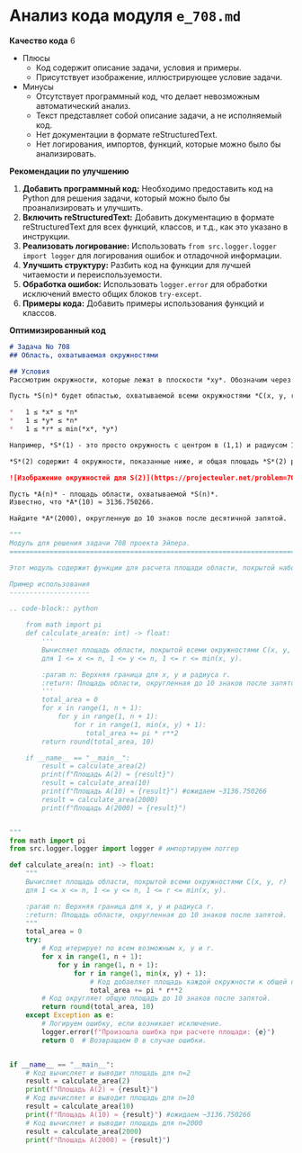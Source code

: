 # Анализ кода модуля `e_708.md`

**Качество кода**
6
 -  Плюсы
    -   Код содержит описание задачи, условия и примеры.
    -   Присутствует изображение, иллюстрирующее условие задачи.
 -  Минусы
    - Отсутствует программный код, что делает невозможным автоматический анализ.
    - Текст представляет собой описание задачи, а не исполняемый код.
    - Нет документации в формате reStructuredText.
    - Нет логирования, импортов, функций, которые можно было бы анализировать.

**Рекомендации по улучшению**

1.  **Добавить программный код:** Необходимо предоставить код на Python для решения задачи, который можно было бы проанализировать и улучшить.
2.  **Включить reStructuredText:** Добавить документацию в формате reStructuredText для всех функций, классов, и т.д., как это указано в инструкции.
3.  **Реализовать логирование:** Использовать `from src.logger.logger import logger` для логирования ошибок и отладочной информации.
4.  **Улучшить структуру:**  Разбить код на функции для лучшей читаемости и переиспользуемости.
5.  **Обработка ошибок:**  Использовать `logger.error` для обработки исключений вместо общих блоков `try-except`.
6.  **Примеры кода:**  Добавить примеры использования функций и классов.

**Оптимизированный код**

```markdown
# Задача No 708
## Область, охватываемая окружностями

## Условия
Рассмотрим окружности, которые лежат в плоскости *xy*. Обозначим через *C(x, y, r)* окружность с центром в точке *(x, y)* и радиусом *r*.

Пусть *S(n)* будет областью, охватываемой всеми окружностями *C(x, y, r)*, для которых *x*, *y* и *r* являются целыми числами, удовлетворяющими условиям:

*   1 ≤ *x* ≤ *n*
*   1 ≤ *y* ≤ *n*
*   1 ≤ *r* ≤ min(*x*, *y*)

Например, *S*(1) - это просто окружность с центром в (1,1) и радиусом 1, то есть площадь *S*(1) равна π.

*S*(2) содержит 4 окружности, показанные ниже, и общая площадь *S*(2) равна приблизительно 22.1153.

![Изображение окружностей для S(2)](https://projecteuler.net/problem=708)

Пусть *A(n)* - площадь области, охватываемой *S(n)*.
Известно, что *A*(10) ≈ 3136.750266.

Найдите *A*(2000), округленную до 10 знаков после десятичной запятой.

```
```python
"""
Модуль для решения задачи 708 проекта Эйлера.
=========================================================================================

Этот модуль содержит функции для расчета площади области, покрытой набором окружностей.

Пример использования
--------------------

.. code-block:: python

    from math import pi
    def calculate_area(n: int) -> float:
        '''
        Вычисляет площадь области, покрытой всеми окружностями C(x, y, r)
        для 1 <= x <= n, 1 <= y <= n, 1 <= r <= min(x, y).

        :param n: Верхняя граница для x, y и радиуса r.
        :return: Площадь области, округленная до 10 знаков после запятой.
        '''
        total_area = 0
        for x in range(1, n + 1):
            for y in range(1, n + 1):
                for r in range(1, min(x, y) + 1):
                   total_area += pi * r**2
        return round(total_area, 10)

    if __name__ == "__main__":
        result = calculate_area(2)
        print(f"Площадь A(2) ≈ {result}")
        result = calculate_area(10)
        print(f"Площадь A(10) ≈ {result}") #ожидаем ~3136.750266
        result = calculate_area(2000)
        print(f"Площадь A(2000) ≈ {result}")


"""
from math import pi
from src.logger.logger import logger # импортируем логгер

def calculate_area(n: int) -> float:
    """
    Вычисляет площадь области, покрытой всеми окружностями C(x, y, r)
    для 1 <= x <= n, 1 <= y <= n, 1 <= r <= min(x, y).

    :param n: Верхняя граница для x, y и радиуса r.
    :return: Площадь области, округленная до 10 знаков после запятой.
    """
    total_area = 0
    try:
        # Код итерирует по всем возможным x, y и r.
        for x in range(1, n + 1):
            for y in range(1, n + 1):
                for r in range(1, min(x, y) + 1):
                    # Код добавляет площадь каждой окружности к общей площади.
                    total_area += pi * r**2
        # Код округляет общую площадь до 10 знаков после запятой.
        return round(total_area, 10)
    except Exception as e:
        # Логируем ошибку, если возникает исключение.
        logger.error(f"Произошла ошибка при расчете площади: {e}")
        return 0  # Возвращаем 0 в случае ошибки.


if __name__ == "__main__":
    # Код вычисляет и выводит площадь для n=2
    result = calculate_area(2)
    print(f"Площадь A(2) ≈ {result}")
    # Код вычисляет и выводит площадь для n=10
    result = calculate_area(10)
    print(f"Площадь A(10) ≈ {result}") #ожидаем ~3136.750266
    # Код вычисляет и выводит площадь для n=2000
    result = calculate_area(2000)
    print(f"Площадь A(2000) ≈ {result}")

```